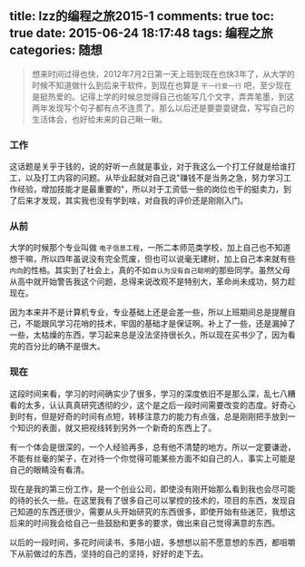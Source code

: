title: lzz的编程之旅2015-1
comments: true
toc: true
date: 2015-06-24 18:17:48
tags: 编程之旅
categories: 随想
---

<!-- more -->

> 想来时间过得也快，2012年7月2日第一天上班到现在也快3年了，从大学的时候不知道做什么到后来干软件，到现在也算是 `干一行爱一行` 吧，至少现在是挺热爱的。记得上学的时候总觉得自己也能写几个文字，弄弄笔墨，到这两年发现写个句子都有点不连贯了。那么以后还是要耍耍键盘，写写自己的生活体会，也好给未来的自己瞅一瞅。

### 工作

这话题是关乎于钱的，说的好听一点就是事业，对于我这么一个打工仔就是给谁打工，以及打工内容的问题。从毕业起就对自己说"赚钱不是当务之急，努力学习工作经验，增加技能才是最重要的"，所以对于工资低一些的岗位也干的挺卖力，到了后来才发现，其实我也没有学到啥，对自我的评价还是刚刚入门。

### 从前

大学的时候那个专业叫做 `电子信息工程`，一所二本师范类学校，加上自己也不知道想干嘛，所以四年虽说没有完全荒废，但也可以说毫无建树，加上自己本来就有些`内向`的性格。其实到了社会上，真的不如`自认为没有自己聪明`的那些同学。虽然父母从高中就开始警告我这个问题，总得来说改观不是特别大，革命尚未成功，努力趁现在。

因为本来并不是计算机专业，专业基础上还是会差一些，所以上班期间总是提醒自己，不能跟风学习花哨的技术，牢固的基础才是保证啊。补上了一些，还是漏掉了一些，太枯燥的东西，学习起来总是没法坚持很长久，所以现在买书少了，因为看完的百分比的确不是很大。

### 现在

这段时间来看，学习的时间确实少了很多，学习的深度依旧不是那么深，乱七八糟看的太多，认认真真研究透彻的少，这个是之后一段时间需要改变的态度。好奇心到时有，但是好奇的时间有点短，转移注意力的能力有点强，总是刚刚把手放到一个知识的表面，就又把视线转到另外一个新奇的东西上了。

有一个体会是很深的，一个人经验再多，总有他不清楚的地方。所以一定要谦逊，不能有丝毫的架子，在对待一个你觉得可能某些方面不如自己的人，事实上可能是自己的眼睛没有看清。

现在是我的第三份工作，是一个创业公司，即使没有刚开始那么看到我也会尽可能的待的长久一些。在这里我有了很多自己可以掌控的技术的，项目的东西，发现自己知道的东西还很少，需要从头开始研究的东西很多，即使开始有些迷茫，我想这后来的时间我会给自己一些鼓励和更多的要求，做出来自己觉得满意的东西。

以后的一段时间，多花时间读书，多陪小妞，多想想以前不愿意想的东西，都咀嚼下从前做过的东西，坚持的自己的坚持，好好的走下去。


